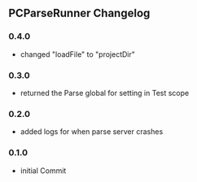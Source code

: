 ## PCParseRunner Changelog

### 0.4.0

- changed "loadFile" to "projectDir"

### 0.3.0

- returned the Parse global for setting in Test scope

### 0.2.0

- added logs for when parse server crashes

### 0.1.0

- initial Commit